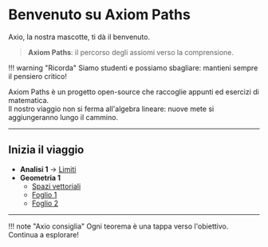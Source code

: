 # Benvenuto su Axiom Paths

Axio, la nostra mascotte, ti dà il benvenuto.

> **Axiom Paths**: il percorso degli assiomi verso la comprensione.

!!! warning "Ricorda"
    Siamo studenti e possiamo sbagliare: mantieni sempre il pensiero critico!

Axiom Paths è un progetto open-source che raccoglie appunti ed esercizi di matematica.  
Il nostro viaggio non si ferma all'algebra lineare: nuove mete si aggiungeranno lungo il cammino.

---

## Inizia il viaggio

- **Analisi 1** → [Limiti](analisi-1/teoria/limiti.md)
- **Geometria 1**
  - [Spazi vettoriali](geometria-1/teoria/spazi-vettoriali/index.md)
  - [Foglio 1](geometria-1/esercizi/fogli/foglio-1.md)
  - [Foglio 2](geometria-1/esercizi/fogli/foglio-2.md)

---

!!! note "Axio consiglia"
    Ogni teorema è una tappa verso l'obiettivo. Continua a esplorare!
